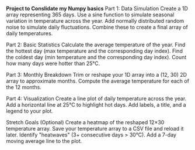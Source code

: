 **Project to Conslidate my Numpy basics**
Part 1: Data Simulation
Create a 1D array representing 365 days.
Use a sine function to simulate seasonal variation in temperature across the year.
Add normally distributed random noise to simulate daily fluctuations.
Combine these to create a final array of daily temperatures.

Part 2: Basic Statistics
Calculate the average temperature of the year.
Find the hottest day (max temperature and the corresponding day index).
Find the coldest day (min temperature and the corresponding day index).
Count how many days were hotter than 25°C.

Part 3: Monthly Breakdown
Trim or reshape your 1D array into a (12, 30) 2D array to approximate months.
Compute the average temperature for each of the 12 months.

Part 4: Visualization
Create a line plot of daily temperature across the year.
Add a horizontal line at 25°C to highlight hot days.
Add labels, a title, and a legend to your plot.

Stretch Goals (Optional)
Create a heatmap of the reshaped 12×30 temperature array.
Save your temperature array to a CSV file and reload it later.
Identify "heatwaves" (3+ consecutive days > 30°C).
Add a 7-day moving average line to the plot.

